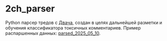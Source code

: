 # 2ch_parser

Python парсер тредов с [Двача](https://2ch.hk/), создан в целях дальнейшей разметки и обучения классификатора токсичных комментариев.
Пример распаршенных данных: [parsed_2025_05_10]().
